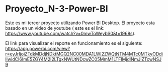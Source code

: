# Proyecto_N-3-Power-BI
Este es mi tercer proyecto utilizando Power BI Desktop. 
El proyecto esta basado en un video de youtube ( este es el link: https://www.youtube.com/watch?v=0mwToWeybS0&t=1968s).

El link para visualizar el reporte en funcionamiento es el siguiente: https://app.powerbi.com/view?r=eyJrIjoiZTdkMDdjNDktMGQ2NC00MDA1LWI2ZWQtNTM4MTc0MTkyODdiIiwidCI6ImE5ZGY4M2I2LTgxNWUtNDcwZC05MmM1LTFlMjdlNmJiZTcwNSJ9
